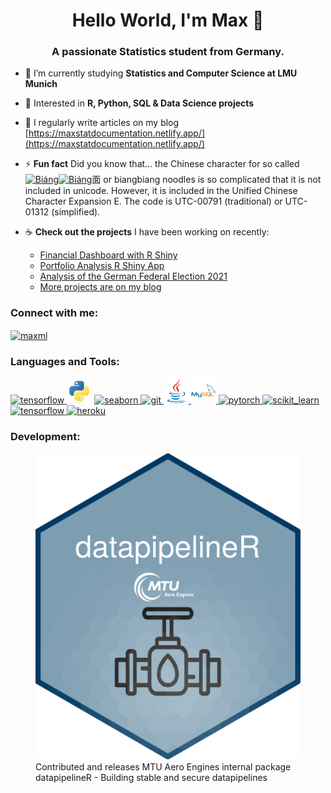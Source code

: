 <h1 align="center">Hello World, I'm Max 👋</h1>
<h3 align="center">A passionate Statistics student from Germany.</h3>

- 🔭 I’m currently studying **Statistics and Computer Science at LMU Munich**

- 🌱 Interested in **R, Python, SQL & Data Science projects**

- 📝 I regularly write articles on my blog [https://maxstatdocumentation.netlify.app/](https://maxstatdocumentation.netlify.app/)

- ⚡ **Fun fact** 
Did you know that... the Chinese character for so called <a title="via Wikimedia Commons" href="https://commons.wikimedia.org/wiki/File:Bi%C3%A1ng.svg"><img width="15" alt="Biáng" src="https://upload.wikimedia.org/wikipedia/commons/thumb/4/41/Bi%C3%A1ng.svg/512px-Bi%C3%A1ng.svg.png"></a><a title="via Wikimedia Commons" href="https://commons.wikimedia.org/wiki/File:Bi%C3%A1ng.svg"><img width="15" alt="Biáng" src="https://upload.wikimedia.org/wikipedia/commons/thumb/4/41/Bi%C3%A1ng.svg/512px-Bi%C3%A1ng.svg.png"></a>面 or biangbiang noodles is so complicated that it is not included in unicode. However, it is included in the Unified Chinese Character Expansion E. The code is UTC-00791 (traditional) or UTC-01312 (simplified).
- ☕ **Check out the projects** I have been working on recently:
   - [Financial Dashboard with R Shiny](https://github.com/MaxMLang/FinancialDashboard)
   - [Portfolio Analysis R Shiny App](https://github.com/MaxMLang/portfolio_analysis)
   - [Analysis of the German Federal Election 2021](https://github.com/MaxMLang/AP-BTW2021)
   - [More projects are on my blog](https://maxstatdocumentation.netlify.app)

<h3 align="left">Connect with me:</h3>
<p align="left">
<a href="https://www.linkedin.com/in/max-melchior-l-06b39a204" target="www.linkedin.com/in/max-melchior-l-06b39a204"><img align="center" src="https://raw.githubusercontent.com/rahuldkjain/github-profile-readme-generator/master/src/images/icons/Social/linked-in-alt.svg" alt="maxml" height="30" width="40" /></a>
</p>

<h3 align="left">Languages and Tools:</h3>
<p align="left"> <a href="https://www.r-project.org" target="_blank" rel="noreferrer"> <img src="https://www.vectorlogo.zone/logos/r-project/r-project-official.svg" alt="tensorflow" width="40" height="40"/> </a> 
<a href="https://www.python.org" target="_blank" rel="noreferrer"> <img src="https://raw.githubusercontent.com/devicons/devicon/master/icons/python/python-original.svg" alt="python" width="40" height="40"/></a>
<a href="https://seaborn.pydata.org/" target="_blank" rel="noreferrer"> <img src="https://seaborn.pydata.org/_images/logo-mark-lightbg.svg" alt="seaborn" width="40" height="40"/> </a> 
<a href="https://git-scm.com/" target="_blank" rel="noreferrer"> <img src="https://www.vectorlogo.zone/logos/git-scm/git-scm-icon.svg" alt="git" width="40" height="40"/> </a> 
<a href="https://www.java.com" target="_blank" rel="noreferrer"> <img src="https://raw.githubusercontent.com/devicons/devicon/master/icons/java/java-original.svg" alt="java" width="40" height="40"/> </a> 
<a href="https://www.mysql.com/" target="_blank" rel="noreferrer"> <img src="https://raw.githubusercontent.com/devicons/devicon/master/icons/mysql/mysql-original-wordmark.svg" alt="mysql" width="40" height="40"/> </a> 
<a href="https://pytorch.org/" target="_blank" rel="noreferrer"> <img src="https://www.vectorlogo.zone/logos/pytorch/pytorch-icon.svg" alt="pytorch" width="40" height="40"/> </a> 
<a href="https://scikit-learn.org/" target="_blank" rel="noreferrer"> <img src="https://upload.wikimedia.org/wikipedia/commons/0/05/Scikit_learn_logo_small.svg" alt="scikit_learn" width="40" height="40"/> </a> 
<a href="https://www.tensorflow.org" target="_blank" rel="noreferrer"> <img src="https://www.vectorlogo.zone/logos/tensorflow/tensorflow-icon.svg" alt="tensorflow" width="40" height="40"/> </a>
<a href="https://heroku.com" target="_blank" rel="noreferrer"> <img src="https://www.vectorlogo.zone/logos/heroku/heroku-icon.svg" alt="heroku" width="40" height="40"/> </a>  </p>

<h3 align="left">Development:</h3>
<figure>
    <img src='https://github.com/MaxMLang/maxmlang/blob/main/hex_dp_MTU.png' alt='hex-sticker' />
    <figcaption>Contributed and releases MTU Aero Engines internal package datapipelineR - Building stable and secure datapipelines</figcaption>
</figure>
